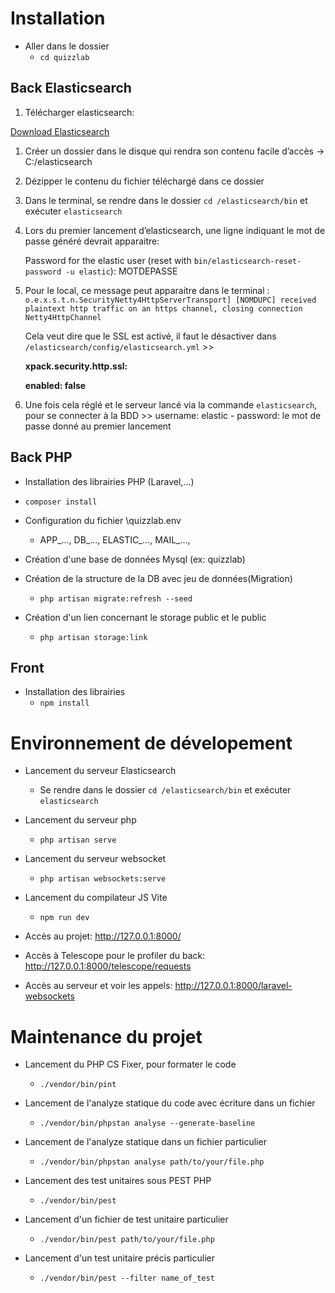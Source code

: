 # Installation

- Aller dans le dossier
    - `cd quizzlab`

## Back Elasticsearch

1. Télécharger elasticsearch:

[Download Elasticsearch](https://www.elastic.co/fr/downloads/elasticsearch)

1. Créer un dossier dans le disque qui rendra son contenu facile d’accès → C:/elasticsearch
2. Dézipper le contenu du fichier téléchargé dans ce dossier
3. Dans le terminal, se rendre dans le dossier `cd /elasticsearch/bin` et exécuter `elasticsearch`
4. Lors du premier lancement d’elasticsearch, une ligne indiquant le mot de passe généré devrait apparaitre:

   Password for the elastic user (reset with `bin/elasticsearch-reset-password -u elastic`):
   MOTDEPASSE

5. Pour le local, ce message peut apparaitre dans le
   terminal : `o.e.x.s.t.n.SecurityNetty4HttpServerTransport] [NOMDUPC] received plaintext http traffic on an https channel, closing connection Netty4HttpChannel`

   Cela veut dire que le SSL est activé, il faut le désactiver dans `/elasticsearch/config/elasticsearch.yml` >>

   **xpack.security.http.ssl:**

   **enabled: false**

6. Une fois cela réglé et le serveur lancé via la commande `elasticsearch`, pour se connecter à la BDD >> username:
   elastic - password: le mot de passe donné au premier lancement

## Back PHP

- Installation des librairies PHP (Laravel,...)
- `composer install`

- Configuration du fichier \quizzlab\.env

    - APP_..., DB_..., ELASTIC_..., MAIL\_...,

- Création d'une base de données Mysql (ex: quizzlab)

- Création de la structure de la DB avec jeu de données(Migration)
    - `php artisan migrate:refresh --seed`

- Création d'un lien concernant le storage public et le public
    - `php artisan storage:link`

## Front

- Installation des librairies
    - `npm install`

# Environnement de dévelopement

- Lancement du serveur Elasticsearch
    - Se rendre dans le dossier `cd /elasticsearch/bin` et exécuter `elasticsearch`

- Lancement du serveur php
    - `php artisan serve`

- Lancement du serveur websocket
    - `php artisan websockets:serve`

- Lancement du compilateur JS Vite
    - `npm run dev`

- Accès au projet: http://127.0.0.1:8000/
- Accès à Telescope pour le profiler du back: http://127.0.0.1:8000/telescope/requests
- Accès au serveur et voir les appels: http://127.0.0.1:8000/laravel-websockets

# Maintenance du projet

- Lancement du PHP CS Fixer, pour formater le code
    - `./vendor/bin/pint`

- Lancement de l'analyze statique du code avec écriture dans un fichier
    - `./vendor/bin/phpstan analyse --generate-baseline`
- Lancement de l'analyze statique dans un fichier particulier
    - `./vendor/bin/phpstan analyse path/to/your/file.php`
- Lancement des test unitaires sous PEST PHP
    - `./vendor/bin/pest`
- Lancement d'un fichier de test unitaire particulier
    - `./vendor/bin/pest path/to/your/file.php`
- Lancement d'un test unitaire précis particulier
    - `./vendor/bin/pest --filter name_of_test`
